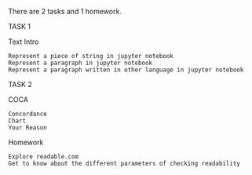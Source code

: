 There are 2 tasks and 1 homework.

TASK 1
  
  Text Intro
  
    Represent a piece of string in jupyter notebook
    Represent a paragraph in jupyter notebook
    Represent a paragraph written in other language in jupyter notebook
    
TASK 2

  COCA
  
    Concordance
    Chart 
    Your Reason
    
Homework

    Explore readable.com
    Get to know about the different parameters of checking readability
